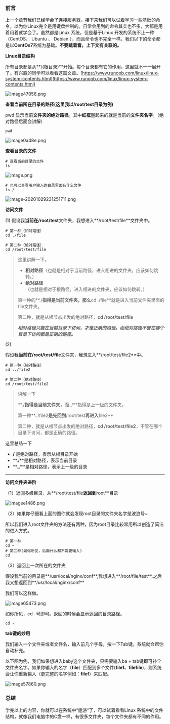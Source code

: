 ### 前言

上一个章节我们已经学会了连接服务器。接下来我们可以试着学习一些基础的命令，以为你Linux完全是用键盘控制的。日常会用到的命令其实也不多，大都是用着用着就学会了。虽然都是Linux 系统，但是基于Linux 开发的系统不止一种（CentOS、 Ubuntu 、 Debian ），而且命令也不完全一样。我们以下的命令都是以**CentOs7**系统为基础。**不要跳着看，上下文有关联的。**

**Linux目录结构**

所有目录都是从**/(根目录)**开始。每个目录都有它的作用，这里就不一一展开了。有兴趣的同学可以看看这篇文章。[https://www.runoob.com/linux/linux-system-contents.html](https://www.runoob.com/linux/linux-system-contents.html)

![image47056.png](https://zxx.sh/images/2020/10/29/image47056.png)

**查看当前所在目录的路径(这里我以/root/test目录为例)**

pwd 显示当前**文件夹的绝对路径**。其中**红框**圈起来的就是当前的**文件夹名字**。（绝对路径后面会讲解）

```
pwd
```

![image0a48e.png](https://zxx.sh/images/2020/10/29/image0a48e.png)

**查看目录的文件**

```shell
# 查看当前目录的文件
ls
```

![image.png](https://zxx.sh/images/2020/10/29/image.png)

```shell
# 也可以查看用户输入的目录里面有什么文件
ls /
```

![image-20201029231251711.png](https://zxx.sh/images/2020/10/29/image-20201029231251711.png)

**访问文件**

(1) 假设我**当前在/root/test**文件夹，我想进入**/root/test/file**文件夹中。

```shell
# 第一种（相对路径）
cd ./file

# 第二种（绝对路径）
cd /root/test/file
```

> 这里讲解一下，
>
> - **相对路径**（也就是相对于当前路径，进入相进的文件夹，应该如何跳转。）
> - **绝对路径**（也就是相对于根路径，进入相进的文件夹，应该如何跳转。）
>
> 第一种的**./**指得是当前文件夹，那么**cd ./file**就是进入当前文件夹里面的file文件夹。
>
> 第二种，就是从根节点出发的绝对路径，**cd /root/test/file**
>
> ***相对路径只能在当前目录下访问，才是正确的路径。而绝对路径不管在哪个目录下访问都是正确的路径。***

(2)

假设我**当前在/root/test/file**文件夹，我想进入**/root/test/file2**中。

```shell
# 第一种（相对路径）
cd ../file2

# 第二种（绝对路径）
cd /root/test/file2
```

>讲解一下
>
>**./**指得是当前文件夹，而**../**指得是上一级的文件夹。
>
>第一种**../file2**是先回到**/root/test**再进入**file2**
>
>第二种，就是从根节点出发的绝对路径，**cd /root/test/file2**，不管在哪个目录下访问，都是正确的路径。

这里总结一下

- **/** 是绝对路径，表示从根目录开始
- **./**是相对路径，表示当前目录
- **../**是相对路径，表示上一级的目录

---

**访问文件夹进阶**

（1）返回多级目录，从**/root/test/file**返回到**root**目录

![imagee1486.png](https://zxx.sh/images/2020/10/29/imagee1486.png)

（2）如果你仔细看上面的图你就会发现root目录的文件夹名字是波浪号~

所以我们进入root文件夹的方法还有两种，因为root目录比较常用所以创造了简洁的进入方式。

```
# 第一种
cd ~
# 第二种(如你所见，后面什么都不需要输入)
cd
```

（3）返回上一次所在的文件夹

假设我当前的目录是**/usr/local/nginx/conf**,我想进入**/root/file/test**,之后我又想返回到**/usr/local/nginx/conf**

我们可以这样做。

![image65473.png](https://zxx.sh/images/2020/10/29/image65473.png)

如你所见，cd -号即可。返回的时候会显示返回的目录路径。

```shell
cd -
```

**tab键的妙用**

我们输入一个文件夹或者文件名，输入前几个字母，按一下Tab键。系统就会帮你自动补充。

以下图为例，我们如果想进入baby这个文件夹，只需要输入ba + tab键即可补全文件夹名字。如果你输入的名字（**file**）匹配到多个文件(**file1、filefile**)，则系统会让你重新输入（更完整的名字例如：**filef**）来匹配。

![image57860.png](https://zxx.sh/images/2020/10/29/image57860.png)

### 总结

学完以上的内容，你就可以在系统中“遨游“了，可以试着看看Linux 系统中的文件结构，就像我们电脑中的C盘一样，有很多文件夹，每个文件夹都有不同的作用。